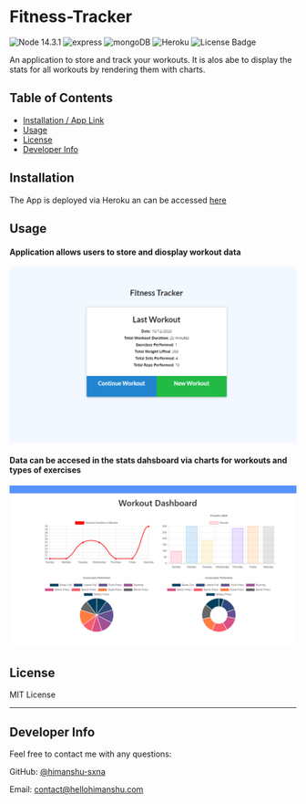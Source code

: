 # Fitness-Tracker

![Node 14.3.1](https://img.shields.io/badge/node-14.3.1-orange)
![express](https://img.shields.io/badge/npm-express-orange)
![mongoDB](https://img.shields.io/badge/db-mongoDB-red)
![Heroku](https://img.shields.io/badge/deploy-Heroku-orange)
![License Badge](https://img.shields.io/badge/license-MIT-green)

An application to store and track your workouts.
It is alos abe to display the stats for all workouts by rendering them with charts.

## Table of Contents

  - [Installation / App Link](#installation)
  - [Usage](#usage)
  - [License](#license)
  - [Developer Info](#developer-info)

## <a name="installation"></a>Installation

The App is deployed via Heroku an can be accessed [here](https://thawing-hollows-58627.herokuapp.com/)

## <a name="usage"></a>Usage

#### Application allows users to store and diosplay workout data

![App Home](/demo/fitnesstracker1.png)

#### Data can be accesed in the stats dahsboard via charts for workouts and types of exercises

![App Stats](/demo/fitnesstracker_dash.png)

## <a name="license"></a>License

MIT License

---

## <a name="developer-info"></a>Developer Info

Feel free to contact me with any questions:

GitHub: [@himanshu-sxna](https://github.com/himanshu-sxna)

Email: contact@hellohimanshu.com 